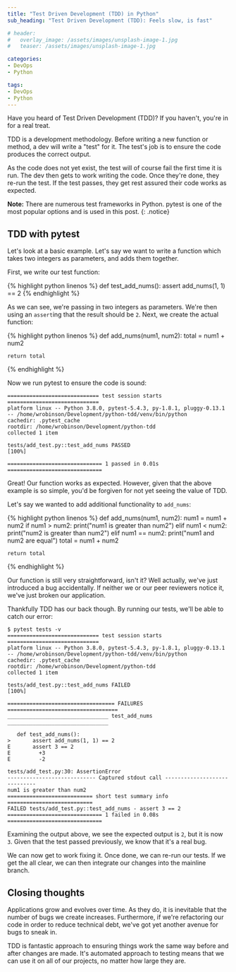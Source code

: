 ```yaml
---
title: "Test Driven Development (TDD) in Python"
sub_heading: "Test Driven Development (TDD): Feels slow, is fast"

# header:
#   overlay_image: /assets/images/unsplash-image-1.jpg
#   teaser: /assets/images/unsplash-image-1.jpg

categories:
- DevOps
- Python

tags:
- DevOps
- Python
---
```


Have you heard of Test Driven Development (TDD)? If you haven't, you're in for a real treat.

TDD is a development methodology. Before writing a new function or method, a dev will write a "test" for it. The test's job is to ensure the code produces the correct output.

As the code does not yet exist, the test will of course fail the first time it is run. The dev then gets to work writing the code. Once they're done, they re-run the test. If the test passes, they get rest assured their code works as expected.

**Note:** There are numerous test frameworks in Python. pytest is one of the most popular options and is used in this post.
{: .notice}

## TDD with pytest

Let's look at a basic example. Let's say we want to write a function which takes two integers as parameters, and adds them together. 

First, we write our test function:

{% highlight python linenos %}
def test_add_nums():
    assert add_nums(1, 1) == 2
{% endhighlight %}

As we can see, we're passing in two integers as parameters. We're then using an `assert`ing that the result should be `2`. Next, we create the actual function:

{% highlight python linenos %}
def add_nums(num1, num2):
    total = num1 + num2

    return total
{% endhighlight %}    

Now we run pytest to ensure the code is sound:

```
============================= test session starts =============================
platform linux -- Python 3.8.0, pytest-5.4.3, py-1.8.1, pluggy-0.13.1 -- /home/wrobinson/Development/python-tdd/venv/bin/python
cachedir: .pytest_cache
rootdir: /home/wrobinson/Development/python-tdd
collected 1 item                                                              

tests/add_test.py::test_add_nums PASSED                               [100%]

============================== 1 passed in 0.01s ==============================
```

Great! Our function works as expected. However, given that the above example is so simple, you'd be forgiven for not yet seeing the value of TDD.

Let's say we wanted to add additional functionality to `add_nums`:

{% highlight python linenos %}
def add_nums(num1, num2):
    num1 = num1 + num2
    if num1 > num2:
        print("num1 is greater than num2")
    elif num1 < num2:
        print("num2 is greater than num2")
    elif num1 == num2:
        print("num1 and num2 are equal")
    total = num1 + num2

    return total
{% endhighlight %}  

Our function is still very straightforward, isn't it? Well actually, we've just introduced a bug accidentally. If neither we or our peer reviewers notice it, we've just broken our application.

Thankfully TDD has our back though. By running our tests, we'll be able to catch our error:

 ```
$ pytest tests -v
============================= test session starts =============================
platform linux -- Python 3.8.0, pytest-5.4.3, py-1.8.1, pluggy-0.13.1 -- /home/wrobinson/Development/python-tdd/venv/bin/python
cachedir: .pytest_cache
rootdir: /home/wrobinson/Development/python-tdd
collected 1 item                                                              

tests/add_test.py::test_add_nums FAILED                               [100%]

================================== FAILURES ===================================
________________________________ test_add_nums ________________________________

    def test_add_nums():
>       assert add_nums(1, 1) == 2
E       assert 3 == 2
E         +3
E         -2

tests/add_test.py:30: AssertionError
---------------------------- Captured stdout call -----------------------------
num1 is greater than num2
=========================== short test summary info ===========================
FAILED tests/add_test.py::test_add_nums - assert 3 == 2
============================== 1 failed in 0.08s ==============================
```

Examining the output above, we see the expected output is `2`, but it is now `3`. Given that the test passed previously, we know that it's a real bug.

We can now get to work fixing it. Once done, we can re-run our tests. If we get the all clear, we can then integrate our changes into the mainline branch.  

## Closing thoughts

Applications grow and evolves over time. As they do, it is inevitable that the number of bugs we create increases. Furthermore, if we're refactoring our code in order to reduce technical debt, we've got yet another avenue for bugs to sneak in. 

TDD is fantastic approach to ensuring things work the same way before and after changes are made. It's automated approach to testing means that we can use it on all of our projects, no matter how large they are. 